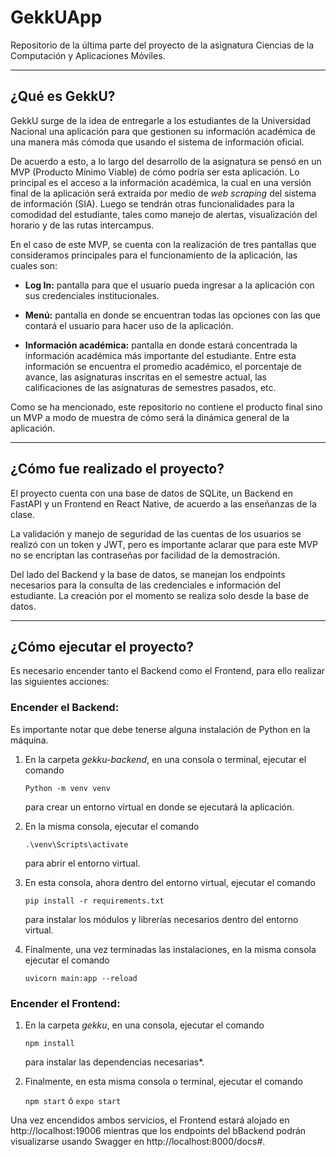 # GekkUApp
Repositorio de la última parte del proyecto de la asignatura Ciencias de la Computación y Aplicaciones Móviles.

---

## ¿Qué es GekkU?
GekkU surge de la idea de entregarle a los estudiantes de la Universidad Nacional una aplicación para que gestionen su información académica de una manera más cómoda que usando el sistema de información oficial.

De acuerdo a esto, a lo largo del desarrollo de la asignatura se pensó en un MVP (Producto Mínimo Viable) de cómo podría ser esta aplicación. Lo principal es el acceso a la información académica, la cual en una versión final de la aplicación será extraída por medio de *web scraping* del sistema de información (SIA). Luego se tendrán otras funcionalidades para la comodidad del estudiante, tales como manejo de alertas, visualización del horario y de las rutas intercampus.

En el caso de este MVP, se cuenta con la realización de tres pantallas que consideramos principales para el funcionamiento de la aplicación, las cuales son:

* **Log In:** pantalla para que el usuario pueda ingresar a la aplicación con sus credenciales institucionales.

* **Menú:** pantalla en donde se encuentran todas las opciones con las que contará el usuario para hacer uso de la aplicación.

* **Información académica:** pantalla en donde estará concentrada la información académica más importante del estudiante. Entre esta información se encuentra el promedio académico, el porcentaje de avance, las asignaturas inscritas en el semestre actual, las calificaciones de las asignaturas de semestres pasados, etc.

Como se ha mencionado, este repositorio no contiene el producto final sino un MVP a modo de muestra de cómo será la dinámica general de la aplicación.

---

## ¿Cómo fue realizado el proyecto?
El proyecto cuenta con una base de datos de SQLite, un Backend en FastAPI y un Frontend en React Native, de acuerdo a las enseñanzas de la clase.

La validación y manejo de seguridad de las cuentas de los usuarios se realizó con un token y JWT, pero es importante aclarar que para este MVP no se encriptan las contraseñas por facilidad de la demostración.

Del lado del Backend y la base de datos, se manejan los endpoints necesarios para la consulta de las credenciales e información del estudiante. La creación por el momento se realiza solo desde la base de datos.

---

## ¿Cómo ejecutar el proyecto?
Es necesario encender tanto el Backend como el Frontend, para ello realizar las siguientes acciones:

### **Encender el Backend:**

Es importante notar que debe tenerse alguna instalación de Python en la máquina.

1. En la carpeta *gekku-backend*, en una consola o terminal, ejecutar el comando 

    <code>Python -m venv venv</code>

    para crear un entorno virtual en donde se ejecutará la aplicación.

2. En la misma consola, ejecutar el comando

    <code>.\venv\Scripts\activate</code> 
    
    para abrir el entorno virtual.

3. En esta consola, ahora dentro del entorno virtual, ejecutar el comando

    <code>pip install -r requirements.txt</code>

    para instalar los módulos y librerías necesarios dentro del entorno virtual.

4. Finalmente, una vez terminadas las instalaciones, en la misma consola ejecutar el comando

    <code>uvicorn main:app --reload</code>

### **Encender el Frontend:**

1. En la carpeta *gekku*, en una consola, ejecutar el comando

    <code>npm install</code>

    para instalar las dependencias necesarias*.

2. Finalmente, en esta misma consola o terminal, ejecutar el comando

    <code>npm start</code> ó <code>expo start</code>

Una vez encendidos ambos servicios, el Frontend estará alojado en http://localhost:19006 mientras que los endpoints del bBackend podrán visualizarse usando Swagger en http://localhost:8000/docs#.